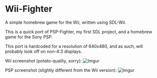 Wii-Fighter
===========

A simple homebrew game for the Wii, written using SDL-Wii.

This is a quick port of PSP-Fighter, my first SDL project, and a homebrew game for the Sony PSP.

This port is hardcoded for a resolution of 640x480, and as such, will probably look off on non-4:3 displays.

Wii screenshot (potato-quality, sorry):
![Imgur](http://i.imgur.com/9b3KGgj.jpg)

PSP screenshot (slightly different from the Wii version):
![Imgur](http://i.imgur.com/pAiWxl3.png)
